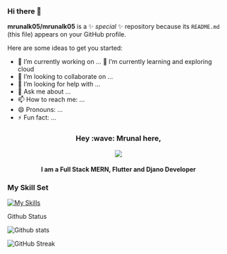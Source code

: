 ### Hi there 👋


**mrunalk05/mrunalk05** is a ✨ _special_ ✨ repository because its `README.md` (this file) appears on your GitHub profile.

Here are some ideas to get you started:

- 🔭 I’m currently working on ...
🌱 I’m currently learning and exploring cloud
- 👯 I’m looking to collaborate on ...
- 🤔 I’m looking for help with ...
- 💬 Ask me about ...
- 📫 How to reach me: ...
- 😄 Pronouns: ...
- ⚡ Fun fact: ...

<h3 align="center">Hey :wave: Mrunal here,</h3>
<div  id="header" align="center"><img src="https://media.giphy.com/media/v1.Y2lkPTc5MGI3NjExNDJjODFhNWIzNmU1Y2NhOWE4MWMyZDRhYWY4MWNkOTdhNmE0NWZlMSZjdD1n/2IudUHdI075HL02Pkk/giphy.gif"></div>
<div id="header" align="center">
  <h4> I am a Full Stack MERN, Flutter and Djano Developer</h4>
</div>
</n>
<div><h3>My Skill Set</h3></div>

 [![My Skills](https://skillicons.dev/icons?i=cpp,html,nodejs,express,react,flutter,django,mongodb,linux,mysql,github,vscode,postman,firebase,docker,tailwind,swift,redux,git,heruko,sqlite)](https://skillicons.dev)

  
  <div>Github Status</div>
  
   ![Github stats](https://github-readme-stats.vercel.app/api?username=mrunalk05&theme=highcontrast&show_icons=true&count_private=true)
  
 

![GitHub Streak](https://github-readme-streak-stats.herokuapp.com?user=mrunalk05&theme=cobalt&date_format=j%20M%5B%20Y%5D&background=000000&border=7536B2&stroke=9243DD&ring=89502D&fire=FF9554&currStreakNum=D280FF&sideNums=BC52FF&currStreakLabel=64EAE2&sideLabels=48A8A2&dates=A42EE5)

